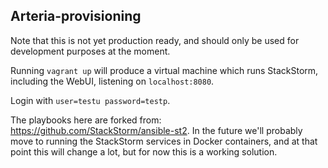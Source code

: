 Arteria-provisioning
--------------------

Note that this is not yet production ready, and should only be used for development purposes at the moment.

Running `vagrant up` will produce a virtual machine which runs StackStorm, including the WebUI, listening on `localhost:8080`.

Login with `user=testu password=testp`.

The playbooks here are forked from: https://github.com/StackStorm/ansible-st2. In the future we'll probably move to running the StackStorm services in Docker containers, and at that point this will change a lot, but for now this is a working solution.
